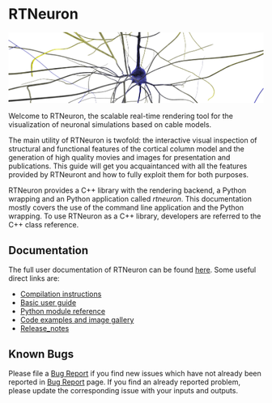 # RTNeuron

![RTNeuron](doc/img/cover.png)

Welcome to RTNeuron, the scalable real-time rendering tool for the
visualization of neuronal simulations based on cable models.

The main utility of RTNeuron is twofold: the interactive visual inspection of
structural and functional features of the cortical column model and the
generation of high quality movies and images for presentation and publications.
This guide will get you acquaintanced with all the features provided by
RTNeuront and how to fully exploit them for both purposes.

RTNeuron provides a C++ library with the rendering backend, a Python wrapping
and an Python application called *rtneuron*.  This documentation mostly
covers the use of the command line application and the Python wrapping. To use
RTNeuron as a C++ library, developers are referred to the C++ class reference.

## Documentation

The full user documentation of RTNeuron can be found [here](http://bluebrain.github.io/RTNeuron-3.0/index.html). Some useful direct links are:
- [Compilation instructions](http://bluebrain.github.io/RTNeuron-3.0/compilation.html)
- [Basic user guide](http://bluebrain.github.io/RTNeuron-3.0/user_guide.html)
- [Python module reference](http://bluebrain.github.io/RTNeuron-3.0/python/index.html)
- [Code examples and image gallery](http://bluebrain.github.io/RTNeuron-3.0/python/gallery.html)
- [Release_notes](http://bluebrain.github.io/RTNeuron-3.0/release_notes.html)

## Known Bugs

Please file a [Bug Report](https://github.com/BlueBrain/RTNeuron/issues) if you
find new issues which have not already been reported in
[Bug Report](https://github.com/BlueBrain/RTNeuron/issues) page. If you find an
already reported problem, please update the corresponding issue with your inputs
and outputs.

